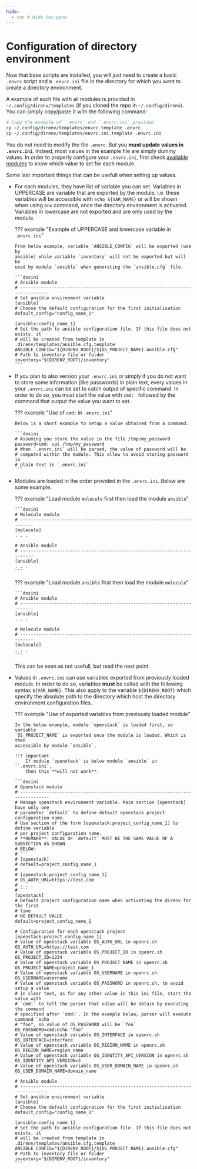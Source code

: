 ```yaml
---
hide:
  - toc # Hide toc pane
---
```

# Configuration of directory environment

Now that base scripts are installed, you will just need to create a basic
`.envrc` script and a `.envrc.ini` file in the directory for which you want to
create a directory environment.

A example of such file with all modules is provided in
`~/.config/direnv/templates` (if you cloned the repo in `~/.config/direnv`).
You can simply copy/paste it with the following command:

```bash
# Copy the example of `.envrc` and `.envrc.ini` provided
cp ~/.config/direnv/templates/envrc.template .envrc
cp ~/.config/direnv/templates/envrc.ini.template .envrc.ini
```

You do not need to modify the file `.envrc`. But you **must update values in
`.envrc.ini`**. Indeed, most values in the example file are simply dummy values.
In order to properly configure your `.envrc.ini`, first check [available
modules][modules] to know which value to set for each module.

Some last important things that can be usefull when setting up values.

  * For each modules, they have list of variable you can set. Variables in
    UPPERCASE are variable that are exported by the module, i.e. these variables
    will be accessible with `echo ${VAR_NAME}` or will be shown when using `env`
    command, once the directory environment is activated. Variables in lowercase
    are not exported and are only used by the module.

    ??? example "Example of UPPERCASE and lowercase variable in `.envrc.ini`"

        From below example, variable `ANSIBLE_CONFIG` will be exported (use by
        ansible) while variable `inventory` will not be exported but will be
        used by module `ansible` when generating the `ansible.cfg` file.

        ```dosini
        # Ansible module
        # ------------------------------------------------------------------------------
        # Set ansible environment variable
        [ansible]
        # Choose the default configuration for the first initialisation
        default_config="config_name_1"

        [ansible:config_name_1]
        # Set the path to ansible configuration file. If this file does not exists, it
        # will be created from template in .direnv/templates/ansible.cfg.template
        ANSIBLE_CONFIG="${DIRENV_ROOT}/${OS_PROJECT_NAME}.ansible.cfg"
        # Path to inventory file or folder
        inventory="${DIRENV_ROOT}/inventory"
        ```

  * If you plan to also version your `.envrc.ini` or simply if you do not want
    to store some information (like passwords) in plain text, every values in
    your `.envrc.ini` can be set to catch output of specific command. In order
    to do so, you must start the value with `cmd: ` followed by the command that
    output the value you want to set.

    ??? example "Use of `cmd:` in `.envrc.ini`"

        Below is a short example to setup a value obtained from a command.

        ```dosini
        # Assuming you store the value in the file /tmp/my_password
        password=cmd: cat /tmp/my_password
        # When `.envrc.ini` will be parsed, the value of password will be
        # computed within the module. This allow to avoid storing password in
        # plain text in `.envrc.ini`
        ```

  * Modules are loaded in the order provided in the `.envrc.ini`. Below are some
    example.

    ??? example "Load module `molecule` first then load the module `ansible`"

        ```dosini
        # Molecule module
        # ------------------------------------------------------------------------
        [molecule]
        . . .

        # Ansible module
        # ------------------------------------------------------------------------
        [ansible]
        . . .
        ```

    ??? example "Load module `ansible` first then load the module `molecule`"

        ```dosini
        # Ansible module
        # ------------------------------------------------------------------------
        [ansible]
        . . .

        # Molecule module
        # ------------------------------------------------------------------------
        [molecule]
        . . .
        ```

    This can be seen as not usefull, but read the next point.

  * Values in `.envrc.ini` can use variables exported from previously loaded
    module. In order to do so, variables **must** be called with the following
    syntax `${VAR_NAME}`. This also apply to the variable `${DIRENV_ROOT}` which
    specify the absolute path to the directory which host the directory
    environment configuration files.

    ??? example "Use of exported variables from previously loaded module"

        In the below example, module `openstack` is loaded first, so variable
        `OS_PROJECT_NAME` is exported once the module is loaded. Which is then
        accessible by module `ansible`.

        !!! important
            If module `openstack` is below module `ansible` in ``.envrc.ini`,
            then this **will not work**.

        ```dosini
        # Openstack module
        # ------------------------------------------------------------------------------
        # Manage openstack environment variable. Main section [openstack] have only one
        # parameter `default` to define default openstack project configuration name.
        # Use section of the form [openstack:project_config_name_1] to define variable
        # per project configuration name.
        # **REMARK**: VALUE OF `default` MUST BE THE SAME VALUE OF A SUBSECTION AS SHOWN
        # BELOW:
        # ```
        # [openstack]
        # default=project_config_name_1
        #
        # [openstack:project_config_name_1]
        # OS_AUTH_URL=https://test.com
        # . . .
        # ```
        [openstack]
        # Default project configuration name when activating the direnv for the first
        # time
        # NO DEFAULT VALUE
        default=project_config_name_1

        # Configuration for each openstack project
        [openstack:project_config_name_1]
        # Value of openstack variable OS_AUTH_URL in openrc.sh
        OS_AUTH_URL=https://test.com
        # Value of openstack variable OS_PROJECT_ID in openrc.sh
        OS_PROJECT_ID=1234
        # Value of openstack variable OS_PROJECT_NAME in openrc.sh
        OS_PROJECT_NAME=project_name_1
        # Value of openstack variable OS_USERNAME in openrc.sh
        OS_USERNAME=username
        # Value of openstack variable OS_PASSWORD in openrc.sh, to avoid setup a value
        # in clear text, as for any other value in this ini file, start the value with
        # `cmd:` to tell the parser that value will be obtain by executing the command
        # specified after `¢md:`. In the example below, parser will execute command `echo
        # "foo", so value of OS_PASSWORD will be `foo`
        OS_PASSWORD=cmd:echo "foo"
        # Value of openstack variable OS_INTERFACE in openrc.sh
        OS_INTERFACE=interface
        # Value of openstack variable OS_REGION_NAME in openrc.sh
        OS_REGION_NAME=region_name
        # Value of openstack variable OS_IDENTITY_API_VERSION in openrc.sh
        OS_IDENTITY_API_VERSION=3
        # Value of openstack variable OS_USER_DOMAIN_NAME in openrc.sh
        OS_USER_DOMAIN_NAME=domain_name

        # Ansible module
        # ------------------------------------------------------------------------------
        # Set ansible environment variable
        [ansible]
        # Choose the default configuration for the first initialisation
        default_config="config_name_1"

        [ansible:config_name_1]
        # Set the path to ansible configuration file. If this file does not exists, it
        # will be created from template in .direnv/templates/ansible.cfg.template
        ANSIBLE_CONFIG="${DIRENV_ROOT}/${OS_PROJECT_NAME}.ansible.cfg"
        # Path to inventory file or folder
        inventory="${DIRENV_ROOT}/inventory"
        ```

[modules]: ../modules/index.md
